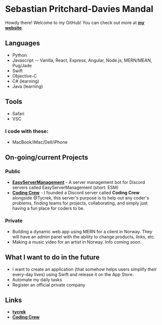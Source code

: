 # Sebastian Pritchard-Davies Mandal
Howdy there! Welcome to my GitHub!
You can check out more at **[my website](https://spdm.dev)**.

## Languages
- Python
- Javascript
-- Vanilla, React, Express, Angular, Node.js, MERN/MEAN, Pug/Jade
- Swift
- Objective-C
- C# (learning)
- Java (learning)

## Tools
- Safari
- VSC
### I code with these:
- MacBook/iMac/Dell/iPhone

## On-going/current Projects
### Public
- **[EasyServerManagement](https://github.com/sebastianmandal/EasyServerManagement)** - A server management bot for Discord servers called EasyServerManagement (short: ESM)
- **[Coding Crew](https://discord.gg/6Y93Gwd)** - I founded a Discord server called **Coding Crew** alongside @Tycrek, this server's purpose is to help out any coder's problems, finding teams for projects, collaborating, and simply just having a fun place for coders to be.
### Private
- Building a dynamic web app using MERN for a client in Norway. They will have an admin panel with the ability to change products, links, etc.
- Making a music video for an artist in Norway. Info coming soon.

## What I want to do in the future
- I want to create an application (that somehow helps users simplify their every-day lives) using Swift and release it on the App Store.
- Automate my daily tasks
- Register an official private company

## Links
- **[tycrek](https://github.com/tycrek)**
- **[Coding Crew](https://discord.gg/6Y93Gwd)**
